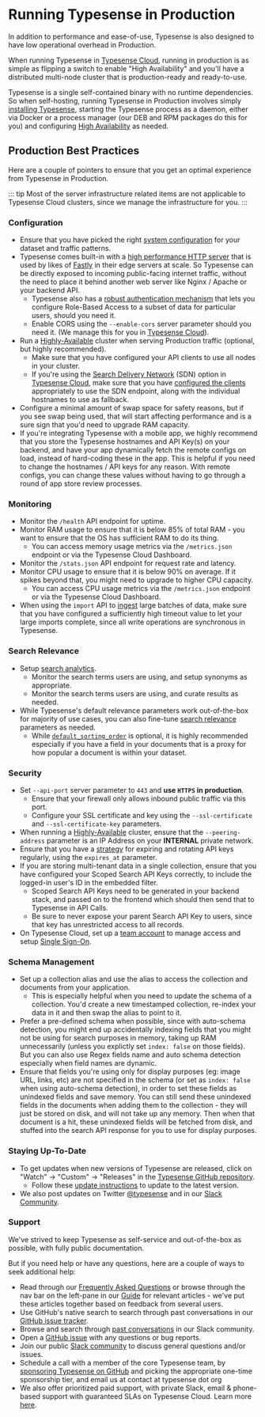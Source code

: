 # Running Typesense in Production

In addition to performance and ease-of-use, Typesense is also designed to have low operational overhead in Production.

When running Typesense in [Typesense Cloud](https://cloud.typesense.org), running in production is as simple as flipping a switch to enable "High Availability" and you'll have a distributed multi-node cluster that is production-ready and ready-to-use.

Typesense is a single self-contained binary with no runtime dependencies. So when self-hosting, running Typesense in Production involves simply [installing Typesense](./install-typesense.md), starting the Typesense process as a daemon, either via Docker or a process manager (our DEB and RPM packages do this for you) and configuring [High Availability](./high-availability.md) as needed.

## Production Best Practices

Here are a couple of pointers to ensure that you get an optimal experience from Typesense in Production.

::: tip
Most of the server infrastructure related items are not applicable to Typesense Cloud clusters, since we manage the infrastructure for you.
:::

### Configuration

- Ensure that you have picked the right [system configuration](./system-requirements.md) for your dataset and traffic patterns.
- Typesense comes built-in with a [high performance HTTP server](https://github.com/h2o/h2o) that is used by likes of [Fastly](https://fastly.com) in their edge servers at scale.
  So Typesense can be directly exposed to incoming public-facing internet traffic, without the need to place it behind another web server like Nginx / Apache or your backend API.
  - Typesense also has a [robust authentication mechanism](./data-access-control.md) that lets you configure Role-Based Access to a subset of data for particular users, should you need it.
  - Enable CORS using the <RouterLink :to="`/${$site.themeConfig.typesenseLatestVersion}/api/server-configuration.html#cors`">`--enable-cors` server parameter</RouterLink> should you need it. (We manage this for you in [Typesense Cloud](https://cloud.typesense.org)). 
- Run a [Highly-Available](./high-availability.md) cluster when serving Production traffic (optional, but highly recommended).
  - Make sure that you have configured your API clients to use all nodes in your cluster.
  - If you're using the [Search Delivery Network](./system-requirements.md#choosing-search-delivery-network-sdn) (SDN) option in [Typesense Cloud](https://cloud.typesense.org), make sure that you have [configured the clients](/guide/typesense-cloud/search-delivery-network.html#client-configuration)  appropriately to use the SDN endpoint, along with the individual hostnames to use as fallback.
- Configure a minimal amount of swap space for safety reasons, but if you see swap being used, that will start affecting performance and is a sure sign that you'd need to upgrade RAM capacity.
- If you're integrating Typesense with a mobile app, we highly recommend that you store the Typesense hostnames and API Key(s) on your backend, and have your app dynamically fetch the remote configs on load, instead of hard-coding these in the app. 
  This is helpful if you need to change the hostnames / API keys for any reason. With remote configs, you can change these values without having to go through a round of app store review processes.  

### Monitoring

- Monitor the <RouterLink :to="`/${$site.themeConfig.typesenseLatestVersion}/api/cluster-operations.html#health`">`/health` API endpoint</RouterLink> for uptime.
- Monitor RAM usage to ensure that it is below 85% of total RAM - you want to ensure that the OS has sufficient RAM to do its thing.
  - You can access memory usage metrics via the <RouterLink :to="`/${$site.themeConfig.typesenseLatestVersion}/api/cluster-operations.html#cluster-metrics`">`/metrics.json` endpoint</RouterLink> or via the Typesense Cloud Dashboard.
- Monitor the <RouterLink :to="`/${$site.themeConfig.typesenseLatestVersion}/api/cluster-operations.html#api-stats`">`/stats.json` API endpoint</RouterLink> for request rate and latency. 
- Monitor CPU usage to ensure that it is below 90% on average. If it spikes beyond that, you might need to upgrade to higher CPU capacity.
  - You can access CPU usage metrics via the <RouterLink :to="`/${$site.themeConfig.typesenseLatestVersion}/api/cluster-operations.html#cluster-metrics`">`/metrics.json` endpoint</RouterLink> or via the Typesense Cloud Dashboard.
- When using the <RouterLink :to="`/${$site.themeConfig.typesenseLatestVersion}/api/documents.html#index-multiple-documents`">`import` API</RouterLink> to [ingest](./syncing-data-into-typesense.md) large batches of data, make sure that you have configured a sufficiently high timeout value to let your large imports complete, since all write operations are synchronous in Typesense.

### Search Relevance

- Setup [search analytics](./search-analytics.md).
  - Monitor the search terms users are using, and setup <RouterLink :to="`/${$site.themeConfig.typesenseLatestVersion}/api/synonyms.html`">synonyms</RouterLink> as appropriate.
  - Monitor the search terms users are using, and <RouterLink :to="`/${$site.themeConfig.typesenseLatestVersion}/api/curation.html`">curate results</RouterLink> as needed.
- While Typesense's default relevance parameters work out-of-the-box for majority of use cases, you can also fine-tune [search relevance](./ranking-and-relevance.md) parameters as needed.
  - While [`default_sorting_order`](./ranking-and-relevance.md#default-ranking-order) is optional, it is highly recommended especially if you have a field in your documents that is a proxy for how popular a document is within your dataset.

### Security

- Set `--api-port` <RouterLink :to="`/${$site.themeConfig.typesenseLatestVersion}/api/server-configuration.html#networking`">server parameter</RouterLink> to `443` and **use `HTTPS` in production**. 
  - Ensure that your firewall only allows inbound public traffic via this port.
  - Configure your SSL certificate and key using the `--ssl-certificate` and `--ssl-certificate-key` parameters.
- When running a [Highly-Available](./high-availability.md) cluster, ensure that the `--peering-address` parameter is an IP Address on your **INTERNAL** private network.
- Ensure that you have a [strategy](./data-access-control.md#key-rotation) for expiring and rotating API keys regularly, using the <RouterLink :to="`/${$site.themeConfig.typesenseLatestVersion}/api/api-keys.html#arguments`">`expires_at`</RouterLink> parameter.
- If you are storing multi-tenant data in a single collection, ensure that you have configured your <RouterLink :to="`/${$site.themeConfig.typesenseLatestVersion}/api/api-keys.html#generate-scoped-search-key`">Scoped Search API Keys</RouterLink> correctly, to include the logged-in user's ID in the embedded filter.
  - Scoped Search API Keys need to be generated in your backend stack, and passed on to the frontend which should then send that to Typesense in API Calls. 
  - Be sure to never expose your parent Search API Key to users, since that key has unrestricted access to all records.
- On Typesense Cloud, set up a [team account](./typesense-cloud/team-accounts.md) to manage access and setup [Single Sign-On](./typesense-cloud/single-sign-on.md).

### Schema Management

- Set up a <RouterLink :to="`/${$site.themeConfig.typesenseLatestVersion}/api/collection-alias.html`">collection alias</RouterLink> and use the alias to access the collection and documents from your application. 
  - This is especially helpful when you need to update the schema of a collection. You'd create a new timestamped collection, re-index your data in it and then swap the alias to point to it.
- Prefer a <RouterLink :to="`/${$site.themeConfig.typesenseLatestVersion}/api/collections.html#with-pre-defined-schema`">pre-defined schema</RouterLink> when possible, since with <RouterLink :to="`/${$site.themeConfig.typesenseLatestVersion}/api/collections.html#with-auto-schema-detection`">auto-schema detection</RouterLink>, you might end up accidentally indexing fields that you might not be using for search purposes in memory, taking up RAM unnecessarily (unless you explictly set `index: false` on those fields). But you can also use Regex fields name and auto schema detection especially when field names are dynamic.
- Ensure that fields you're using only for display purposes (eg: image URL, links, etc) are not specified in the schema (or set as `index: false` when using <RouterLink :to="`/${$site.themeConfig.typesenseLatestVersion}/api/collections.html#with-auto-schema-detection`">auto-schema detection</RouterLink>), in order to set these fields as unindexed fields and save memory. You can still send these unindexed fields in the documents when adding them to the collection - they will just be stored on disk, and will not take up any memory. Then when that document is a hit, these unindexed fields will be fetched from disk, and stuffed into the search API response for you to use for display purposes.

### Staying Up-To-Date
 
- To get updates when new versions of Typesense are released, click on "Watch" → "Custom" → "Releases" in the [Typesense GitHub repository](https://github.com/typesense/typesense).
  - Follow these [update instructions](./updating-typesense.md) to update to the latest version.
- We also post updates on Twitter [@typesense](https://twitter.com/typesense) and in our [Slack Community](https://join.slack.com/t/typesense-community/shared_invite/zt-2otyo41xs-tbZNeeC6F37_FKftAdUc5A).

### Support

We've strived to keep Typesense as self-service and out-of-the-box as possible, with fully public documentation.

But if you need help or have any questions, here are a couple of ways to seek additional help:

- Read through our [Frequently Asked Questions](/guide/faqs.md) or browse through the nav bar on the left-pane in our [Guide](/guide/README.md) for relevant articles - we've put these articles together based on feedback from several users.
- Use GitHub's native search to search through past conversations in our [GitHub issue tracker](https://github.com/search?q=org%3Atypesense++issues&type=issues).
- Browse and search through [past conversations](https://threads.typesense.org/) in our Slack community.
- Open a [GitHub issue](https://github.com/typesense/typesense/issues) with any questions or bug reports.
- Join our public [Slack community](https://join.slack.com/t/typesense-community/shared_invite/zt-2otyo41xs-tbZNeeC6F37_FKftAdUc5A) to discuss general questions and/or issues.
- Schedule a call with a member of the core Typesense team, by [sponsoring Typesense on GitHub](https://github.com/sponsors/typesense?frequency=one-time) and picking the appropriate one-time sponsorship tier, and email us at contact at typesense dot org
- We also offer prioritized paid support, with private Slack, email & phone-based support with guaranteed SLAs on Typesense Cloud. Learn more [here](https://cloud.typesense.org/support-plans).
